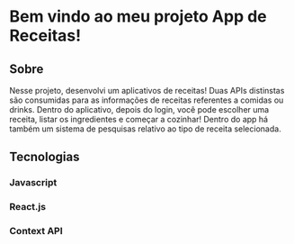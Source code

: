 # Bem vindo ao meu projeto App de Receitas!

## Sobre
Nesse projeto, desenvolvi um aplicativos de receitas!
Duas APIs distinstas são consumidas para as informações de receitas referentes a
comidas ou drinks.
Dentro do aplicativo, depois do login, você pode escolher uma receita, listar os ingredientes e começar a cozinhar!
Dentro do app há também um sistema de pesquisas relativo ao tipo de receita selecionada.

## Tecnologias

### Javascript
### React.js
### Context API
